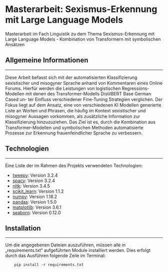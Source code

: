 # Masterarbeit: Sexismus-Erkennung mit Large Language Models
Masterarbeit im Fach Linguistik zu dem Thema Sexismus-Erkennung mit Large Language Models - Kombination von Transformern mit symbolischen Ansätzen
## Allgemeine Informationen
***
Diese Arbeit befasst sich mit der automatisierten Klassiﬁzierung sexistischer
und misogyner Sprache anhand von Kommentaren eines Online Forums.
Hierfür werden die Leistungen von logistischen Regressions-Modellen
mit denen des Transformer-Modells DistilBERT Base German Cased un-
ter Einﬂuss verschiedener Fine-Tuning Strategien verglichen. Der Fokus liegt auf dem Ansatz, eine von verschiedenen KI Modellen generierte Liste an Worten und Phrasen, die häuﬁg im Kontext sexistischer und misogyner Aussagen
vorkommen, als zusätzliche Information zur Klassiﬁzierung hinzuzuziehen.
Das Ziel ist es, durch die Kombination aus Transformer-Modellen und symbolischen
Methoden automatisierte Prozesse zur Erkennung frauenfeindlicher Sprache zu verbessern.


## Technologien
***
Eine Liste der im Rahmen des Projekts verwendeten Technologien:
* [tweepy](https://www.tweepy.org/): Version 3.2.4 
* [spacy](https://spacy.io/): Version 3.2.4
* [nltk](https://www.nltk.org/): Version 3.4.5
* [scikit_learn](https://scikit-learn.org/): Version 1.1.2
* [numpy](https://numpy.org/): Version 1.18.2
* [pandas](https://pandas.pydata.org/): Version 1.5.0
* [matplotlib](https://matplotlib.org/): Version 3.6.1
* [seaborn](https://seaborn.pydata.org/): Version 0.12.0


## Installation
***
Um die angegebenen Dateien auszuführen, müssen alle in „requirements.txt“ aufgeführten Module installiert werden. Dies erfolgt durch das Ausführen folgende Zeile im Terminal:

        pip install -r requirements.txt 
